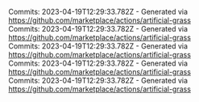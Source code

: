 Commits: 2023-04-19T12:29:33.782Z - Generated via https://github.com/marketplace/actions/artificial-grass
<br>
Commits: 2023-04-19T12:29:33.782Z - Generated via https://github.com/marketplace/actions/artificial-grass
<br>
Commits: 2023-04-19T12:29:33.782Z - Generated via https://github.com/marketplace/actions/artificial-grass
<br>
Commits: 2023-04-19T12:29:33.782Z - Generated via https://github.com/marketplace/actions/artificial-grass
<br>
Commits: 2023-04-19T12:29:33.782Z - Generated via https://github.com/marketplace/actions/artificial-grass
<br>
